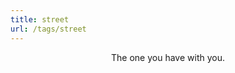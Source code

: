 ```yaml
---
title: street
url: /tags/street
---
```


<div align="center">
	<p>
        The one you have with you.
	</p>
  
</div>
